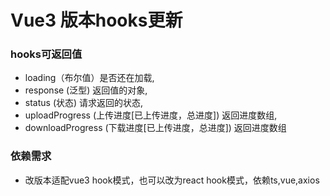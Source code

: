 # Vue3 版本hooks更新


### hooks可返回值
- loading（布尔值）是否还在加载,
- response (泛型) 返回值的对象,
- status (状态<number>) 请求返回的状态,
- uploadProgress (上传进度[已上传进度，总进度]) 返回进度数组,
- downloadProgress (下载进度[已上传进度，总进度]) 返回进度数组


### 依赖需求
- 改版本适配vue3 hook模式，也可以改为react hook模式，依赖ts,vue,axios
